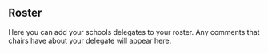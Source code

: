 ## Roster

Here you can add your schools delegates to your roster. Any comments that chairs have about your delegate will appear here.
